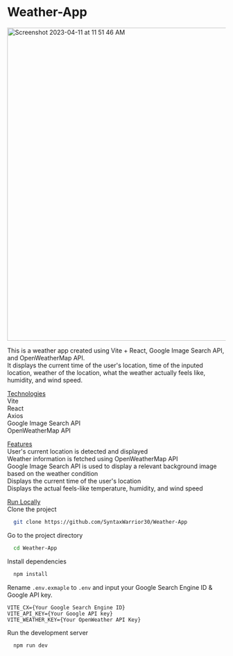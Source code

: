 # Weather-App

<img width="720" alt="Screenshot 2023-04-11 at 11 51 46 AM" src="https://user-images.githubusercontent.com/49298134/231234294-4f0fdb5f-d927-4a64-8f92-411d78502068.png">

This is a weather app created using Vite + React, Google Image Search API, and OpenWeatherMap API. </br>
It displays the current time of the user's location, time of the inputed location, weather of the location, what the weather actually feels like, humidity, and wind speed. </br>

<ins>Technologies</ins> </br>
Vite </br>
React </br>
Axios </br>
Google Image Search API </br>
OpenWeatherMap API </br>

<ins>Features</ins> </br>
User's current location is detected and displayed </br>
Weather information is fetched using OpenWeatherMap API </br>
Google Image Search API is used to display a relevant background image based on the weather condition </br>
Displays the current time of the user's location </br>
Displays the actual feels-like temperature, humidity, and wind speed </br>

<ins>Run Locally</ins> </br>
Clone the project
```bash
  git clone https://github.com/SyntaxWarrior30/Weather-App
```
Go to the project directory
```bash
  cd Weather-App
```
Install dependencies
```bash
  npm install
```
Rename `.env.exmaple` to `.env` and input your Google Search Engine ID & Google API key. </br>
```
VITE_CX={Your Google Search Engine ID}
VITE_API_KEY={Your Google API key}
VITE_WEATHER_KEY={Your OpenWeather API Key}
```
Run the development server
```bash
  npm run dev
```

